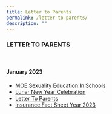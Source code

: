 ```yaml
---
title: Letter to Parents
permalink: /letter-to-parents/
description: ""
---
```

### LETTER TO PARENTS

<br>

#### January 2023
* [MOE Sexuality Education In Schools](/files/SEd_LTP2023.pdf)
* [Lunar New Year Celebration](/files/2023%20Lunar%20New%20Year%20Celebration.pdf)
* [Letter To Parents](/files/LTP%20Jan%202023.pdf)
* [Insurance Fact Sheet Year 2023](/files/Insurance%20Fact%20Sheet%20Year%202023.pdf)